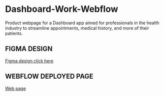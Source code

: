 # Dashboard-Work-Webflow
Product webpage for a Dashboard app aimed for professionals in the health industry to streamline appointments, medical history, and more of their patients.

## FIGMA DESIGN


[Figma design click here](https://www.figma.com/design/ynLXp5HCZEjkZVphgEF77a/DASHBOARD-APP-PROJECT?node-id=0-1&t=6AduJWGH8e04Fc4Y-1)


## WEBFLOW DEPLOYED PAGE

[Web page](https://dashboard-patients-management.webflow.io/)
